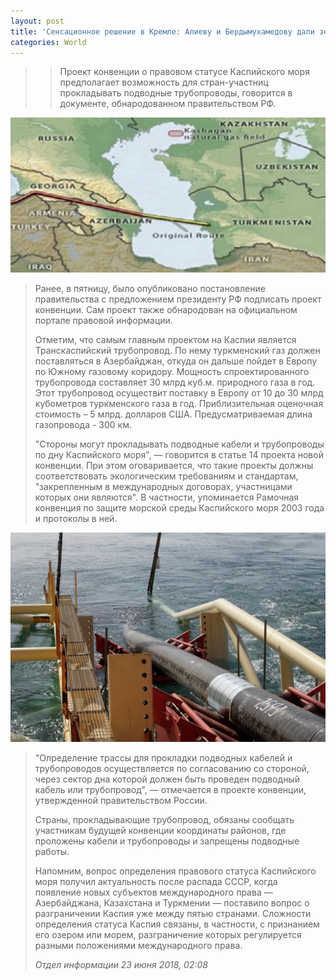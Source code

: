 ```yaml
---
layout: post
title: 'Сенсационное решение в Кремле: Алиеву и Бердымухамедову дали зеленый свет'
categories: World
---
```

> > Проект конвенции о правовом статусе Каспийского моря предполагает возможность для стран-участниц прокладывать подводные трубопроводы, говорится в документе, обнародованном правительством РФ.

![](/img/uploads/292988_src.jpg)

> Ранее, в пятницу, было опубликовано постановление правительства с предложением президенту РФ подписать проект конвенции. Сам проект также обнародован на официальном портале правовой информации.
>
> Отметим, что самым главным проектом на Каспии является Транскаспийский трубопровод. По нему туркменский газ должен поставляться в Азербайджан, откуда он дальше пойдет в Европу по Южному газовому коридору. Мощность спроектированного трубопровода составляет 30 млрд куб.м. природного газа в год. Этот трубопровод осуществит поставку в Европу от 10 до 30 млрд кубометров туркменского газа в год. Приблизительная оценочная стоимость – 5 млрд. долларов США. Предусматриваемая длина газопровода - 300 км.
>
> "Стороны могут прокладывать подводные кабели и трубопроводы по дну Каспийского моря", — говорится в статье 14 проекта новой конвенции. При этом оговаривается, что такие проекты должны соответствовать экологическим требованиям и стандартам, "закрепленным в международных договорах, участницами которых они являются". В частности, упоминается Рамочная конвенция по защите морской среды Каспийского моря 2003 года и протоколы в ней.

![](/img/uploads/292989_src.jpg)

> "Определение трассы для прокладки подводных кабелей и трубопроводов осуществляется по согласованию со стороной, через сектор дна которой должен быть проведен подводный кабель или трубопровод", — отмечается в проекте конвенции, утвержденной правительством России.
>
> Страны, прокладывающие трубопровод, обязаны сообщать участникам будущей конвенции координаты районов, где проложены кабели и трубопроводы и запрещены подводные работы.
>
> Напомним, вопрос определения правового статуса Каспийского моря получил актуальность после распада СССР, когда появление новых субъектов международного права — Азербайджана, Казахстана и Туркмении — поставило вопрос о разграничении Каспия уже между пятью странами. Сложности определения статуса Каспия связаны, в частности, с признанием его озером или морем, разграничение которых регулируется разными положениями международного права.
>
> _Отдел информации 23 июня 2018, 02:08_
